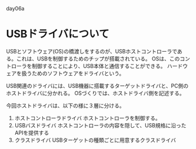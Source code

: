 day06a 
# USBドライバについて
USBとソフトウェア(OS)の橋渡しをするのが、USBホストコントローラである。これは、USBを制御するためのチップが搭載されている。
OSは、このコントローラを制御することにより、USB本体と通信することができる。
ハードウェアを扱うためのソフトウェアをドライバという。

USB関連のドライバには、USB機器に搭載するターゲットドライバと、PC側のホストドライバに分かれる。
OSづくりでは、ホストドライバ側を記述する。

今回ホストドライバは、以下の様に３層に分ける。
1. ホストコントローラドライバ
   ホストコントローラを制御する。
2. USBバスドライバ
    ホストコントローラの内容を隠して、USB規格に沿ったAPIを提供する
3. クラスドライバ
   USBターゲットの種類ごとに用意するクラスドライバ

